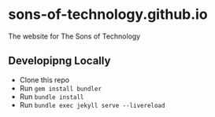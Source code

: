 # sons-of-technology.github.io
The website for The Sons of Technology

## Developipng Locally

* Clone this repo
* Run `gem install bundler`
* Run `bundle install`
* Run `bundle exec jekyll serve --livereload`

